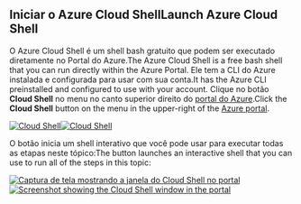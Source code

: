 ## <a name="launch-azure-cloud-shell"></a><span data-ttu-id="4b42c-101">Iniciar o Azure Cloud Shell</span><span class="sxs-lookup"><span data-stu-id="4b42c-101">Launch Azure Cloud Shell</span></span>

<span data-ttu-id="4b42c-102">O Azure Cloud Shell é um shell bash gratuito que podem ser executado diretamente no Portal do Azure.</span><span class="sxs-lookup"><span data-stu-id="4b42c-102">The Azure Cloud Shell is a free bash shell that you can run directly within the Azure Portal.</span></span> <span data-ttu-id="4b42c-103">Ele tem a CLI do Azure instalada e configurada para usar com sua conta.</span><span class="sxs-lookup"><span data-stu-id="4b42c-103">It has the Azure CLI preinstalled and configured to use with your account.</span></span> <span data-ttu-id="4b42c-104">Clique no botão **Cloud Shell** no menu no canto superior direito do [portal do Azure](https://portal.azure.com).</span><span class="sxs-lookup"><span data-stu-id="4b42c-104">Click the **Cloud Shell** button on the menu in the upper-right of the [Azure portal](https://portal.azure.com).</span></span>

<span data-ttu-id="4b42c-105">[![Cloud Shell](../media/cloud-shell-try-it/cloud-shell-menu.png)](https://portal.azure.com)</span><span class="sxs-lookup"><span data-stu-id="4b42c-105">[![Cloud Shell](../media/cloud-shell-try-it/cloud-shell-menu.png)](https://portal.azure.com)</span></span>

<span data-ttu-id="4b42c-106">O botão inicia um shell interativo que você pode usar para executar todas as etapas neste tópico:</span><span class="sxs-lookup"><span data-stu-id="4b42c-106">The button launches an interactive shell that you can use to run all of the steps in this topic:</span></span>

<span data-ttu-id="4b42c-107">[![Captura de tela mostrando a janela do Cloud Shell no portal](../media/cloud-shell-try-it/cloud-shell-safari.png)](https://portal.azure.com)</span><span class="sxs-lookup"><span data-stu-id="4b42c-107">[![Screenshot showing the Cloud Shell window in the portal](../media/cloud-shell-try-it/cloud-shell-safari.png)](https://portal.azure.com)</span></span>